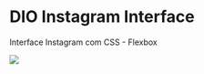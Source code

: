 # DIO Instagram Interface
Interface Instagram com CSS - Flexbox

![](https://im5.ezgif.com/tmp/ezgif-5-c01b9ddc0b.gif)

